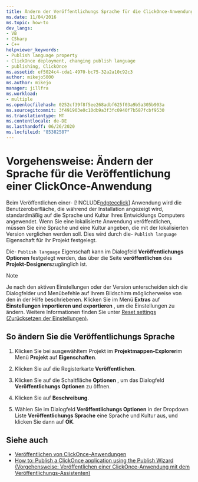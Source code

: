 ```yaml
---
title: Ändern der Veröffentlichungs Sprache für die ClickOnce-Anwendung
ms.date: 11/04/2016
ms.topic: how-to
dev_langs:
- VB
- CSharp
- C++
helpviewer_keywords:
- Publish language property
- ClickOnce deployment, changing publish language
- publishing, ClickOnce
ms.assetid: ef5024c4-cda1-4970-bc75-32a2a10c92c3
author: mikejo5000
ms.author: mikejo
manager: jillfra
ms.workload:
- multiple
ms.openlocfilehash: 0252cf39f8f5ee268adbf625f03a9b5a305b903a
ms.sourcegitcommit: 3f491903e0c10db9a3f3fc0940f7b587fcbf9530
ms.translationtype: MT
ms.contentlocale: de-DE
ms.lasthandoff: 06/26/2020
ms.locfileid: "85382587"
---
```

# <a name="how-to-change-the-publish-language-for-a-clickonce-application"></a>Vorgehensweise: Ändern der Sprache für die Veröffentlichung einer ClickOnce-Anwendung

Beim Veröffentlichen einer- [!INCLUDE[ndptecclick](../deployment/includes/ndptecclick_md.md)] Anwendung wird die Benutzeroberfläche, die während der Installation angezeigt wird, standardmäßig auf die Sprache und Kultur Ihres Entwicklungs Computers angewendet. Wenn Sie eine lokalisierte Anwendung veröffentlichen, müssen Sie eine Sprache und eine Kultur angeben, die mit der lokalisierten Version verglichen werden soll. Dies wird durch die- `Publish language` Eigenschaft für Ihr Projekt festgelegt.

Die- `Publish language` Eigenschaft kann im Dialogfeld **Veröffentlichungs Optionen** festgelegt werden, das über die Seite **veröffentlichen** des **Projekt-Designers**zugänglich ist.

> [!NOTE]
> Je nach den aktiven Einstellungen oder der Version unterscheiden sich die Dialogfelder und Menübefehle auf Ihrem Bildschirm möglicherweise von den in der Hilfe beschriebenen. Klicken Sie im Menü **Extras** auf **Einstellungen importieren und exportieren** , um die Einstellungen zu ändern. Weitere Informationen finden Sie unter [Reset settings (Zurücksetzen der Einstellungen)](../ide/environment-settings.md#reset-settings).

## <a name="to-change-the-publish-language"></a>So ändern Sie die Veröffentlichungs Sprache

1. Klicken Sie bei ausgewähltem Projekt im **Projektmappen-Explorer**im Menü **Projekt** auf **Eigenschaften**.

2. Klicken Sie auf die Registerkarte **Veröffentlichen**.

3. Klicken Sie auf die Schaltfläche **Optionen** , um das Dialogfeld **Veröffentlichungs Optionen** zu öffnen.

4. Klicken Sie auf **Beschreibung**.

5. Wählen Sie im Dialogfeld **Veröffentlichungs Optionen** in der Dropdown Liste **Veröffentlichungs Sprache** eine Sprache und Kultur aus, und klicken Sie dann auf **OK**.

## <a name="see-also"></a>Siehe auch

- [Veröffentlichen von ClickOnce-Anwendungen](../deployment/publishing-clickonce-applications.md)
- [How to: Publish a ClickOnce application using the Publish Wizard (Vorgehensweise: Veröffentlichen einer ClickOnce-Anwendung mit dem Veröffentlichungs-Assistenten)](../deployment/how-to-publish-a-clickonce-application-using-the-publish-wizard.md)